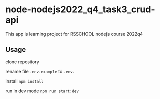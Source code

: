 # node-nodejs2022_q4_task3_crud-api

This app is learning project for RSSCHOOL nodejs course 2022q4

## Usage

clone repository

rename file `.env.example` to `.env.`

install `npm install`

run in dev mode `npm run start:dev`

